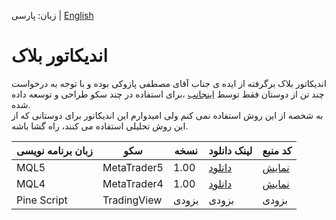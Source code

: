 زبان:
پارسی
|
[English](./README.md)

# اندیکاتور بلاک
اندیکاتور بلاک برگرفته از ایده ی جناب آقای مصطفی پازوکی بوده و با توجه به درخواست چند تن از دوستان فقط توسط
[اینجانب](https://mjst219.github.io/profile)
،برای استفاده در چند سکو طراحی و توسعه داده شده.
<br/>
به شخصه از این روش استفاده نمی کنم ولی امیدوارم این اندیکاتور برای دوستانی که از این روش تحلیلی استفاده می کنند، راه گشا باشه.

|زبان برنامه نویسی|سکو|نسخه|لینک دانلود|کد منبع|
|-|-|-|-|-|
|MQL5|MetaTrader5|1.00|[دانلود](https://github.com/mjst219/BlockMP/releases/download/v1.00/BlockMP.ex5)|[نمایش](https://github.com/mjst219/BlockMP/blob/main/MQL5/BlockMP.mq5)|
|MQL4|MetaTrader4|1.00|[دانلود](https://github.com/mjst219/BlockMP/releases/download/v1.00/BlockMP.ex4)|[نمایش](https://github.com/mjst219/BlockMP/blob/main/MQL4/BlockMP.mq4)|
|Pine Script|TradingView|بزودی|بزودی|بزودی|